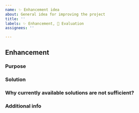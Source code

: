 ```yaml
---
name: ✨ Enhancement idea
about: General idea for improving the project
title: ''
labels: ✨ Enhancement, 👀 Evaluation
assignees: ''

---
```


<!--
Hey kid, read carefully and don't forget to preview before sending.
For example: if you type <!-- inside this --\> nobody will be able to see it. :P
-->

## Enhancement

### Purpose
<!-- Purpose of the enhancement - if it solves some problem, precise in particular what. If it benefits the program in some other way, precise in particular why. Present the underlying reason why this enhancement makes sense, and what is the context of it. -->

### Solution
<!-- What would you like to see as a solution to the purpose specified by you above? What would work for you? -->

### Why currently available solutions are not sufficient?
<!-- If something you're suggesting is already possible, then explain to me why currently available solutions are not sufficient. If it's not possible yet, then explain to me why it should be. -->

### Additional info
<!-- Everything else you consider worthy that I didn't ask for. -->
